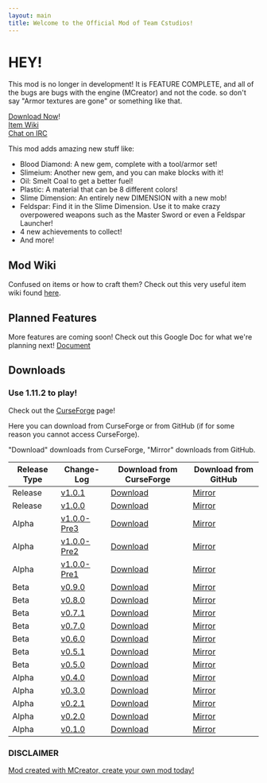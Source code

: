 ```yaml
---
layout: main
title: Welcome to the Official Mod of Team Cstudios!
---
```


# HEY!

This mod is no longer in development! It is FEATURE COMPLETE, and all of the bugs are bugs with the engine (MCreator) and not the code. so don't say "Armor textures are gone" or something like that.


[Download Now](#downloads)!<br/>
[Item Wiki](wiki)<br/>
[Chat on IRC](irc)

This mod adds amazing new stuff like:

- Blood Diamond: A new gem, complete with a tool/armor set!
- Slimeium: Another new gem, and you can make blocks with it!
- Oil: Smelt Coal to get a better fuel!
- Plastic: A material that can be 8 different colors!
- Slime Dimension: An entirely new DIMENSION with a new mob!
- Feldspar: Find it in the Slime Dimension. Use it to make crazy overpowered weapons such as the Master Sword or even a Feldspar Launcher!
- 4 new achievements to collect!
- And more!

## Mod Wiki

Confused on items or how to craft them? Check out this very useful item wiki found [here](wiki).

## Planned Features

More features are coming soon! Check out this Google Doc for what we're planning next! [Document](https://docs.google.com/document/d/1iLpDbmiFM5Q7dai4ZxXsKUcvsmPjlw72fb-hxB8LypQ/edit?usp=sharing)

## Downloads

### Use 1.11.2 to play!

Check out the [CurseForge](https://minecraft.curseforge.com/projects/cstudiosmod/files) page!

Here you can download from CurseForge or from GitHub (if for some reason you cannot access CurseForge).

"Download" downloads from CurseForge, "Mirror" downloads from GitHub.

Release Type | Change-Log | Download from CurseForge | Download from GitHub
----------|---------|-------|-------
Release | [v1.0.1](https://github.com/TeamCstudios/CStudiosMod/releases/tag/1.0.1) | [Download](https://minecraft.curseforge.com/projects/cstudiosmod/files/2467131/download) | [Mirror](http://teamcstudios.pro/CStudiosMod/downloads/cstudiosmod_1.0.1)
Release | [v1.0.0](https://github.com/TeamCstudios/CStudiosMod/releases/tag/1.0.0) | [Download](https://minecraft.curseforge.com/projects/cstudiosmod/files/2466682/download) | [Mirror](http://teamcstudios.pro/CStudiosMod/downloads/cstudiosmod_1.0.0-v1.11.2)
Alpha | [v1.0.0-Pre3](https://github.com/TeamCstudios/CStudiosMod/releases/tag/1.0.0-pre3) | [Download](https://minecraft.curseforge.com/projects/cstudiosmod/files/2466364/download) | [Mirror](http://teamcstudios.pro/CStudiosMod/downloads/cstudiosmod_1.0.0-pre3.jar)
Alpha | [v1.0.0-Pre2](https://github.com/TeamCstudios/CStudiosMod/releases/tag/1.0.0-pre2) | [Download](https://minecraft.curseforge.com/projects/cstudiosmod/files/2466263/download) | [Mirror](http://teamcstudios.pro/CStudiosMod/downloads/cstudiosmod_1.0.0-pre2.jar)
Alpha | [v1.0.0-Pre1](https://github.com/TeamCstudios/CStudiosMod/releases/tag/1.0.0-pre1) | [Download](https://minecraft.curseforge.com/projects/cstudiosmod/files/2466043/download) | [Mirror](http://teamcstudios.pro/CStudiosMod/downloads/cstudiosmod_1.0.0-pre1.jar)
Beta | [v0.9.0](https://github.com/TeamCstudios/CStudiosMod/releases/tag/0.9.0) | [Download](https://minecraft.curseforge.com/projects/cstudiosmod/files/2445959/download) | [Mirror](http://teamcstudios.pro/CStudiosMod/downloads/cstudiosmod_0.9.0.jar)
Beta | [v0.8.0](https://github.com/TeamCstudios/CStudiosMod/releases/tag/0.8.0) | [Download](https://minecraft.curseforge.com/projects/cstudiosmod/files/2445501/download) | [Mirror](http://teamcstudios.pro/CStudiosMod/downloads/cstudiosmod_0.8.0.jar)
Beta | [v0.7.1](https://github.com/TeamCstudios/CStudiosMod/releases/tag/0.7.1) | [Download](https://minecraft.curseforge.com/projects/cstudiosmod/files/2440230/download) | [Mirror](http://teamcstudios.pro/CStudiosMod/downloads/cstudiosmod_0.7.1.jar)
Beta | [v0.7.0](https://github.com/TeamCstudios/CStudiosMod/releases/tag/0.7.0) | [Download](https://minecraft.curseforge.com/projects/cstudiosmod/files/2439821/download) | [Mirror](http://teamcstudios.pro/CStudiosMod/downloads/cstudiosmod_0.7.0.jar)
Beta | [v0.6.0](https://github.com/TeamCstudios/CStudiosMod/releases/tag/0.6.0) | [Download](https://minecraft.curseforge.com/projects/cstudiosmod/files/2439766/download) | [Mirror](http://teamcstudios.pro/CStudiosMod/downloads/cstudiosmod_0.6.0.jar)
Beta | [v0.5.1](https://github.com/TeamCstudios/CStudiosMod/releases/tag/0.5.1) | [Download](https://minecraft.curseforge.com/projects/cstudiosmod/files/2439765/download) | [Mirror](http://teamcstudios.pro/CStudiosMod/downloads/cstudiosmod_0.5.1.jar)
Beta | [v0.5.0](https://github.com/TeamCstudios/CStudiosMod/releases/tag/0.5.0) | [Download](https://minecraft.curseforge.com/projects/cstudiosmod/files/2439764/download) | [Mirror](http://teamcstudios.pro/CStudiosMod/downloads/cstudiosmod_0.5.0.jar)
Alpha | [v0.4.0](https://github.com/TeamCstudios/CStudiosMod/releases/tag/0.4.0) | [Download](https://minecraft.curseforge.com/projects/cstudiosmod/files/2439763/download) | [Mirror](http://teamcstudios.pro/CStudiosMod/downloads/cstudiosmod_0.4.0.jar)
Alpha | [v0.3.0](https://github.com/TeamCstudios/CStudiosMod/releases/tag/0.3.0) | [Download](https://minecraft.curseforge.com/projects/cstudiosmod/files/2439762/download) | [Mirror](http://teamcstudios.pro/CStudiosMod/downloads/cstudiosmod_0.3.0.jar)
Alpha | [v0.2.1](https://github.com/TeamCstudios/CStudiosMod/releases/tag/0.2.1) | [Download](https://minecraft.curseforge.com/projects/cstudiosmod/files/2439761/download) | [Mirror](http://teamcstudios.pro/CStudiosMod/downloads/cstudiosmod_0.2.1.jar)
Alpha | [v0.2.0](https://github.com/TeamCstudios/CStudiosMod/releases/tag/0.2.0) | [Download](https://minecraft.curseforge.com/projects/cstudiosmod/files/2439760/download) | [Mirror](http://teamcstudios.pro/CStudiosMod/downloads/cstudiosmod_0.2.0.jar)
Alpha | [v0.1.0](https://github.com/TeamCstudios/CStudiosMod/releases/tag/0.1.0) | [Download](https://minecraft.curseforge.com/projects/cstudiosmod/files/2439759/download) | [Mirror](http://teamcstudios.pro/CStudiosMod/downloads/cstudiosmod_0.1.0.jar)

### DISCLAIMER
[Mod created with MCreator, create your own mod today!](https://mcreator.pylo.co/)
